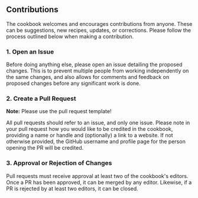 ## Contributions

The cookbook welcomes and encourages contributions from anyone. These can be suggestions, new recipes, updates, or corrections. Please follow the process outlined below when making a contribution.

### 1. Open an Issue

Before doing anything else, please open an issue detailing the proposed changes. This is to prevent multiple people from working independently on the same changes, and also allows for comments and feedback on proposed changes before any significant work is done.

### 2. Create a Pull Request

**Note:** Please use the pull request template!

All pull requests should refer to an issue, and only one issue. Please note in your pull request how you would like to be credited in the cookbook, providing a name or handle and (optionally) a link to a website. If not otherwise provided, the GitHub username and profile page for the person opening the PR will be credited.

### 3. Approval or Rejection of Changes

Pull requests must receive approval at least two of the cookbook's editors. Once a PR has been approved, it can be merged by any editor. Likewise, if a PR is rejected by at least two editors, it can be closed.